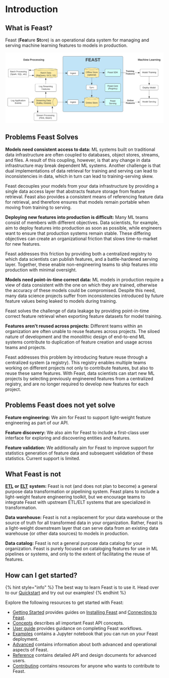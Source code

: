 # Introduction

## What is Feast?

Feast \(**Fea**ture **St**ore\) is an operational data system for managing and serving machine learning features to models in production.

![](.gitbook/assets/feast-architecture-diagrams%20%281%29%20%281%29%20%281%29%20%282%29%20%283%29%20%284%29%20%283%29%20%281%29%20%281%29%20%281%29%20%281%29%20%285%29.svg)

## Problems Feast Solves

**Models need consistent access to data:** ML systems built on traditional data infrastructure are often coupled to databases, object stores, streams, and files. A result of this coupling, however, is that any change in data infrastructure may break dependent ML systems. Another challenge is that dual implementations of data retrieval for training and serving can lead to inconsistencies in data, which in turn can lead to training-serving skew.

Feast decouples your models from your data infrastructure by providing a single data access layer that abstracts feature storage from feature retrieval. Feast also provides a consistent means of referencing feature data for retrieval, and therefore ensures that models remain portable when moving from training to serving.

**Deploying new features into production is difficult:** Many ML teams consist of members with different objectives. Data scientists, for example, aim to deploy features into production as soon as possible, while engineers want to ensure that production systems remain stable. These differing objectives can create an organizational friction that slows time-to-market for new features.

Feast addresses this friction by providing both a centralized registry to which data scientists can publish features, and a battle-hardened serving layer. Together, these enable non-engineering teams to ship features into production with minimal oversight.

**Models need point-in-time correct data:** ML models in production require a view of data consistent with the one on which they are trained, otherwise the accuracy of these models could be compromised. Despite this need, many data science projects suffer from inconsistencies introduced by future feature values being leaked to models during training.

Feast solves the challenge of data leakage by providing point-in-time correct feature retrieval when exporting feature datasets for model training.

**Features aren't reused across projects:** Different teams within an organization are often unable to reuse features across projects. The siloed nature of development and the monolithic design of end-to-end ML systems contribute to duplication of feature creation and usage across teams and projects.

Feast addresses this problem by introducing feature reuse through a centralized system \(a registry\). This registry enables multiple teams working on different projects not only to contribute features, but also to reuse these same features. With Feast, data scientists can start new ML projects by selecting previously engineered features from a centralized registry, and are no longer required to develop new features for each project.

## Problems Feast does not yet solve

**Feature engineering:** We aim for Feast to support light-weight feature engineering as part of our API.

**Feature discovery:** We also aim for Feast to include a first-class user interface for exploring and discovering entities and features.

**‌Feature validation:** We additionally aim for Feast to improve support for statistics generation of feature data and subsequent validation of these statistics. Current support is limited.

## What Feast is not

[**ETL**](https://en.wikipedia.org/wiki/Extract,_transform,_load) **or** [**ELT**](https://en.wikipedia.org/wiki/Extract,_load,_transform) **system:** Feast is not \(and does not plan to become\) a general purpose data transformation or pipelining system. Feast plans to include a light-weight feature engineering toolkit, but we encourage teams to integrate Feast with upstream ETL/ELT systems that are specialized in transformation.

**Data warehouse:** Feast is not a replacement for your data warehouse or the source of truth for all transformed data in your organization. Rather, Feast is a light-weight downstream layer that can serve data from an existing data warehouse \(or other data sources\) to models in production.

**Data catalog:** Feast is not a general purpose data catalog for your organization. Feast is purely focused on cataloging features for use in ML pipelines or systems, and only to the extent of facilitating the reuse of features.

## How can I get started?

{% hint style="info" %}
The best way to learn Feast is to use it. Head over to our [Quickstart](feast-on-kubernetes/getting-started/install-feast/quickstart.md) and try out our examples!
{% endhint %}

Explore the following resources to get started with Feast:

* [Getting Started](feast-on-kubernetes/getting-started/) provides guides on [Installing Feast](feast-on-kubernetes/getting-started/install-feast/) and [Connecting to Feast](feast-on-kubernetes/getting-started/connect-to-feast/).
* [Concepts](feast-on-kubernetes/concepts/overview.md) describes all important Feast API concepts.
* [User guide](feast-on-kubernetes/user-guide/define-and-ingest-features.md) provides guidance on completing Feast workflows.
* [Examples](https://github.com/feast-dev/feast/tree/master/examples) contains a Jupyter notebook that you can run on your Feast deployment.
* [Advanced](feast-on-kubernetes/advanced-1/troubleshooting.md) contains information about both advanced and operational aspects of Feast.
* [Reference](feast-on-kubernetes/reference-1/api/) contains detailed API and design documents for advanced users.
* [Contributing](contributing/contributing.md) contains resources for anyone who wants to contribute to Feast.

